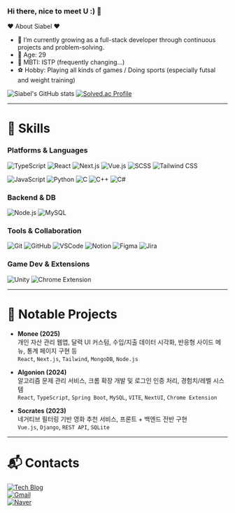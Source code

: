 ### Hi there, nice to meet U :) 👋

:heart: About Siabel :heart:

- 🌱 I’m currently growing as a full-stack developer through continuous projects and problem-solving.
- 🧑 Age: 29
- 🧠 MBTI: ISTP (frequently changing...)
- ⚽ Hobby: Playing all kinds of games / Doing sports (especially futsal and weight training)

![Siabel's GitHub stats](https://github-readme-stats.vercel.app/api?username=Siabel&show_icons=true&theme=dark)
[![Solved.ac Profile](https://mazassumnida.wtf/api/v2/generate_badge?boj=jwj970802)](https://solved.ac/jwj970802/)

---

# 💪 Skills

### Platforms & Languages
![TypeScript](https://img.shields.io/badge/TypeScript-3178C6.svg?&style=for-the-badge&logo=TypeScript&logoColor=white)
![React](https://img.shields.io/badge/React-61DAFB.svg?&style=for-the-badge&logo=React&logoColor=white)
![Next.js](https://img.shields.io/badge/Next.js-000000.svg?&style=for-the-badge&logo=next.js&logoColor=white)
![Vue.js](https://img.shields.io/badge/Vue.js-4FC08D.svg?&style=for-the-badge&logo=vue.js&logoColor=white)
![SCSS](https://img.shields.io/badge/SCSS-CC6699.svg?&style=for-the-badge&logo=Sass&logoColor=white)
![Tailwind CSS](https://img.shields.io/badge/Tailwind_CSS-38B2AC.svg?&style=for-the-badge&logo=tailwind-css&logoColor=white)

![JavaScript](https://img.shields.io/badge/JavaScript-F7DF1E.svg?&style=for-the-badge&logo=JavaScript&logoColor=black)
![Python](https://img.shields.io/badge/Python-3776AB.svg?&style=for-the-badge&logo=Python&logoColor=white)
![C](https://img.shields.io/badge/C-A8B9CC.svg?&style=for-the-badge&logo=C&logoColor=white)
![C++](https://img.shields.io/badge/C++-00599C.svg?&style=for-the-badge&logo=Cplusplus&logoColor=white)
![C#](https://img.shields.io/badge/CSharp-239120.svg?&style=for-the-badge&logo=csharp&logoColor=white)

### Backend & DB
![Node.js](https://img.shields.io/badge/Node.js-339933.svg?&style=for-the-badge&logo=Node.js&logoColor=white)
![MySQL](https://img.shields.io/badge/MySQL-4479A1.svg?&style=for-the-badge&logo=MySQL&logoColor=white)

### Tools & Collaboration
![Git](https://img.shields.io/badge/Git-F05032.svg?&style=for-the-badge&logo=Git&logoColor=white)
![GitHub](https://img.shields.io/badge/GitHub-181717.svg?&style=for-the-badge&logo=github&logoColor=white)
![VSCode](https://img.shields.io/badge/VS_Code-007ACC.svg?&style=for-the-badge&logo=visual-studio-code&logoColor=white)
![Notion](https://img.shields.io/badge/Notion-000000.svg?&style=for-the-badge&logo=notion&logoColor=white)
![Figma](https://img.shields.io/badge/Figma-F24E1E.svg?&style=for-the-badge&logo=figma&logoColor=white)
![Jira](https://img.shields.io/badge/Jira-0052CC.svg?&style=for-the-badge&logo=Jira&logoColor=white)

### Game Dev & Extensions
![Unity](https://img.shields.io/badge/Unity-000000.svg?&style=for-the-badge&logo=unity&logoColor=white)
![Chrome Extension](https://img.shields.io/badge/Chrome_Extension-4285F4.svg?&style=for-the-badge&logo=googlechrome&logoColor=white)

---

# 🔧 Notable Projects
- **Monee (2025)**  
  개인 자산 관리 웹앱, 달력 UI 커스텀, 수입/지출 데이터 시각화, 반응형 사이드 메뉴, 통계 페이지 구현 등  
  `React`, `Next.js`, `Tailwind`, `MongoDB`, `Node.js`

- **Algonion (2024)**  
  알고리즘 문제 관리 서비스, 크롬 확장 개발 및 로그인 인증 처리, 경험치/레벨 시스템  
  `React`, `TypeScript`, `Spring Boot`, `MySQL`, `VITE`, `NextUI`, `Chrome Extension`

- **Socrates (2023)**  
  네거티브 필터링 기반 영화 추천 서비스, 프론트 + 백엔드 전반 구현  
  `Vue.js`, `Django`, `REST API`, `SQLite`

---

# :mailbox_with_mail: Contacts

[![Tech Blog](https://img.shields.io/badge/-Tech%20blog-black?style=flat-square&logo=github&link=https://bels-log.tistory.com)](https://bels-log.tistory.com)  
[![Gmail](https://img.shields.io/badge/Gmail-d14836?style=flat-square&logo=Gmail&logoColor=white&link=mailto:jwj970802@gmail.com)](mailto:jwj970802@gmail.com)  
[![Naver](https://img.shields.io/badge/Naver-03C75A?style=flat-square&logo=Naver&logoColor=white&link=mailto:ichimi97@naver.com)](mailto:ichimi97@naver.com)


<!--
**Siabel/Siabel** is a ✨ _special_ ✨ repository because its `README.md` (this file) appears on your GitHub profile.

Here are some ideas to get you started:

- 🔭 I’m currently working on ...
- 🌱 I’m currently learning ...
- 👯 I’m looking to collaborate on ...
- 🤔 I’m looking for help with ...
- 💬 Ask me about ...
- 📫 How to reach me: ...
- 😄 Pronouns: ...
- ⚡ Fun fact: ...
-->
